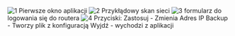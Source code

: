 ![1](https://github.com/user-attachments/assets/13b6f8e2-13ec-49d8-95a1-e92cbcec6b9c)
Pierwsze okno aplikacji
![2](https://github.com/user-attachments/assets/f9a3ac27-fac4-4f09-9d98-d90d4eb5f12c)
Przykłądowy skan sieci
![3](https://github.com/user-attachments/assets/518e2eab-173f-4bde-a904-e1cec316015a)
formularz do logowania się do routera
![4](https://github.com/user-attachments/assets/24ff21c3-f66b-4486-9235-91e8fa97b6b5)
Przyciski:
Zastosuj - Zmienia Adres IP
Backup - Tworzy plik z konfiguracją
Wyjdź - wychodzi z aplikacji
